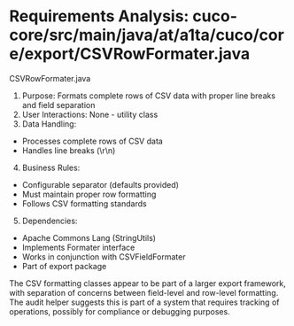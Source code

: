 # Requirements Analysis: cuco-core/src/main/java/at/a1ta/cuco/core/export/CSVRowFormater.java

CSVRowFormater.java
1. Purpose: Formats complete rows of CSV data with proper line breaks and field separation
2. User Interactions: None - utility class
3. Data Handling:
- Processes complete rows of CSV data
- Handles line breaks (\r\n)
4. Business Rules:
- Configurable separator (defaults provided)
- Must maintain proper row formatting
- Follows CSV formatting standards
5. Dependencies:
- Apache Commons Lang (StringUtils)
- Implements Formater interface
- Works in conjunction with CSVFieldFormater
- Part of export package

The CSV formatting classes appear to be part of a larger export framework, with separation of concerns between field-level and row-level formatting. The audit helper suggests this is part of a system that requires tracking of operations, possibly for compliance or debugging purposes.